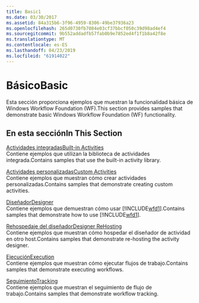 ```yaml
---
title: Basic1
ms.date: 03/30/2017
ms.assetid: 84a315b6-3f96-4959-8306-49be37936a23
ms.openlocfilehash: 265d0730fb7084e03cf37bbcf050c39d98ad4ef4
ms.sourcegitcommit: 9b552addadfb57fab0b9e7852ed4f1f1b8a42f8e
ms.translationtype: MT
ms.contentlocale: es-ES
ms.lasthandoff: 04/23/2019
ms.locfileid: "61914022"
---
```

# <a name="basic"></a><span data-ttu-id="24922-102">Básico</span><span class="sxs-lookup"><span data-stu-id="24922-102">Basic</span></span>
<span data-ttu-id="24922-103">Esta sección proporciona ejemplos que muestran la funcionalidad básica de Windows Workflow Foundation (WF).</span><span class="sxs-lookup"><span data-stu-id="24922-103">This section provides samples that demonstrate basic Windows Workflow Foundation (WF) functionality.</span></span>  
  
## <a name="in-this-section"></a><span data-ttu-id="24922-104">En esta sección</span><span class="sxs-lookup"><span data-stu-id="24922-104">In This Section</span></span>  
 [<span data-ttu-id="24922-105">Actividades integradas</span><span class="sxs-lookup"><span data-stu-id="24922-105">Built-in Activities</span></span>](built-in-activities.md)  
 <span data-ttu-id="24922-106">Contiene ejemplos que utilizan la biblioteca de actividades integrada.</span><span class="sxs-lookup"><span data-stu-id="24922-106">Contains samples that use the built-in activity library.</span></span>  
  
 [<span data-ttu-id="24922-107">Actividades personalizadas</span><span class="sxs-lookup"><span data-stu-id="24922-107">Custom Activities</span></span>](custom-activities.md)  
 <span data-ttu-id="24922-108">Contiene ejemplos que muestran cómo crear actividades personalizadas.</span><span class="sxs-lookup"><span data-stu-id="24922-108">Contains samples that demonstrate creating custom activities.</span></span>  
  
 [<span data-ttu-id="24922-109">Diseñador</span><span class="sxs-lookup"><span data-stu-id="24922-109">Designer</span></span>](designer.md)  
 <span data-ttu-id="24922-110">Contiene ejemplos que demuestran cómo usar [!INCLUDE[wfd1](../../../../includes/wfd1-md.md)].</span><span class="sxs-lookup"><span data-stu-id="24922-110">Contains samples that demonstrate how to use [!INCLUDE[wfd1](../../../../includes/wfd1-md.md)].</span></span>  
  
 [<span data-ttu-id="24922-111">Rehospedaje del diseñador</span><span class="sxs-lookup"><span data-stu-id="24922-111">Designer ReHosting</span></span>](designer-rehosting.md)  
 <span data-ttu-id="24922-112">Contiene ejemplos que muestran cómo hospedar el diseñador de actividad en otro host.</span><span class="sxs-lookup"><span data-stu-id="24922-112">Contains samples that demonstrate re-hosting the activity designer.</span></span>  
  
 [<span data-ttu-id="24922-113">Ejecución</span><span class="sxs-lookup"><span data-stu-id="24922-113">Execution</span></span>](execution.md)  
 <span data-ttu-id="24922-114">Contiene ejemplos que muestran cómo ejecutar flujos de trabajo.</span><span class="sxs-lookup"><span data-stu-id="24922-114">Contains samples that demonstrate executing workflows.</span></span>
  
 [<span data-ttu-id="24922-115">Seguimiento</span><span class="sxs-lookup"><span data-stu-id="24922-115">Tracking</span></span>](tracking.md)  
 <span data-ttu-id="24922-116">Contiene ejemplos que muestran el seguimiento de flujo de trabajo.</span><span class="sxs-lookup"><span data-stu-id="24922-116">Contains samples that demonstrate workflow tracking.</span></span>